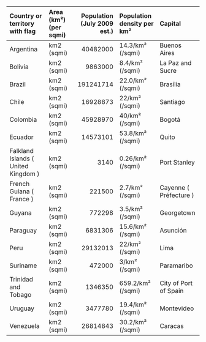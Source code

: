 | Country or territory with flag      | Area (km²) (per sqmi)   |   Population (July 2009 est.) | Population density per km²   | Capital                |
|:------------------------------------|:------------------------|------------------------------:|:-----------------------------|:-----------------------|
| Argentina                           | km2 (sqmi)              |                      40482000 | 14.3/km² (/sqmi)             | Buenos Aires           |
| Bolivia                             | km2 (sqmi)              |                       9863000 | 8.4/km² (/sqmi)              | La Paz and Sucre       |
| Brazil                              | km2 (sqmi)              |                     191241714 | 22.0/km² (/sqmi)             | Brasília               |
| Chile                               | km2 (sqmi)              |                      16928873 | 22/km² (/sqmi)               | Santiago               |
| Colombia                            | km2 (sqmi)              |                      45928970 | 40/km² (/sqmi)               | Bogotá                 |
| Ecuador                             | km2 (sqmi)              |                      14573101 | 53.8/km² (/sqmi)             | Quito                  |
| Falkland Islands ( United Kingdom ) | km2 (sqmi)              |                          3140 | 0.26/km² (/sqmi)             | Port Stanley           |
| French Guiana ( France )            | km2 (sqmi)              |                        221500 | 2.7/km² (/sqmi)              | Cayenne ( Préfecture ) |
| Guyana                              | km2 (sqmi)              |                        772298 | 3.5/km² (/sqmi)              | Georgetown             |
| Paraguay                            | km2 (sqmi)              |                       6831306 | 15.6/km² (/sqmi)             | Asunción               |
| Peru                                | km2 (sqmi)              |                      29132013 | 22/km² (/sqmi)               | Lima                   |
| Suriname                            | km2 (sqmi)              |                        472000 | 3/km² (/sqmi)                | Paramaribo             |
| Trinidad and Tobago                 | km2 (sqmi)              |                       1346350 | 659.2/km² (/sqmi)            | City of Port of Spain  |
| Uruguay                             | km2 (sqmi)              |                       3477780 | 19.4/km² (/sqmi)             | Montevideo             |
| Venezuela                           | km2 (sqmi)              |                      26814843 | 30.2/km² (/sqmi)             | Caracas                |